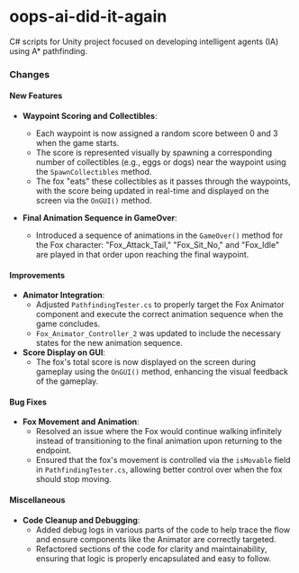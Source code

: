 # oops-ai-did-it-again

C# scripts for Unity project focused on developing intelligent agents (IA) using A\* pathfinding.

### Changes

#### New Features

- **Waypoint Scoring and Collectibles**:

  - Each waypoint is now assigned a random score between 0 and 3 when the game starts.
  - The score is represented visually by spawning a corresponding number of collectibles (e.g., eggs or dogs) near the waypoint using the `SpawnCollectibles` method.
  - The fox "eats" these collectibles as it passes through the waypoints, with the score being updated in real-time and displayed on the screen via the `OnGUI()` method.

- **Final Animation Sequence in GameOver**:
  - Introduced a sequence of animations in the `GameOver()` method for the Fox character: "Fox_Attack_Tail," "Fox_Sit_No," and "Fox_Idle" are played in that order upon reaching the final waypoint.

#### Improvements

- **Animator Integration**:
  - Adjusted `PathfindingTester.cs` to properly target the Fox Animator component and execute the correct animation sequence when the game concludes.
  - `Fox_Animator_Controller_2` was updated to include the necessary states for the new animation sequence.
- **Score Display on GUI**:
  - The fox's total score is now displayed on the screen during gameplay using the `OnGUI()` method, enhancing the visual feedback of the gameplay.

#### Bug Fixes

- **Fox Movement and Animation**:
  - Resolved an issue where the Fox would continue walking infinitely instead of transitioning to the final animation upon returning to the endpoint.
  - Ensured that the fox's movement is controlled via the `isMovable` field in `PathfindingTester.cs`, allowing better control over when the fox should stop moving.

#### Miscellaneous

- **Code Cleanup and Debugging**:
  - Added debug logs in various parts of the code to help trace the flow and ensure components like the Animator are correctly targeted.
  - Refactored sections of the code for clarity and maintainability, ensuring that logic is properly encapsulated and easy to follow.
